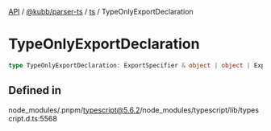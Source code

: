 [API](../../../../../packages.md) / [@kubb/parser-ts](../../../index.md) / [ts](../index.md) / TypeOnlyExportDeclaration

# TypeOnlyExportDeclaration

```ts
type TypeOnlyExportDeclaration: ExportSpecifier & object | object | ExportDeclaration & object | NamespaceExport & object;
```

## Defined in

node\_modules/.pnpm/typescript@5.6.2/node\_modules/typescript/lib/typescript.d.ts:5568
